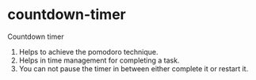 # countdown-timer
Countdown timer
1. Helps to achieve the pomodoro technique.
2. Helps in time management for completing a task.
3. You can not pause the timer in between either complete it or restart it.


